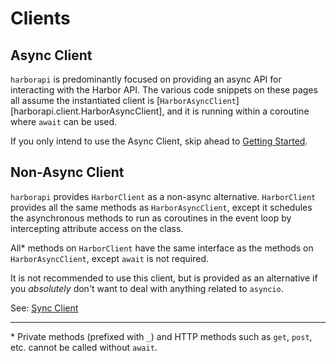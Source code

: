 # Clients

## Async Client

`harborapi` is predominantly focused on providing an async API for interacting with the Harbor API. The various code snippets on these pages all assume the instantiated client is [`HarborAsyncClient`][harborapi.client.HarborAsyncClient], and it is running within a coroutine where `await` can be used.

If you only intend to use the Async Client, skip ahead to [Getting Started](examples.md).

## Non-Async Client

`harborapi` provides `HarborClient` as a non-async alternative. `HarborClient` provides all the same methods as `HarborAsyncClient`, except it schedules the asynchronous methods to run as coroutines in the event loop by intercepting attribute access on the class.

All\* methods on `HarborClient` have the same interface as the methods on `HarborAsyncClient`, except `await` is not required.

It is not recommended to use this client, but is provided as an alternative if you _absolutely_ don't want to deal with anything related to `asyncio`.

See: [Sync Client](sync-client.md)

---

\* Private methods (prefixed with `_`) and HTTP methods such as `get`, `post`, etc. cannot be called without `await`.
